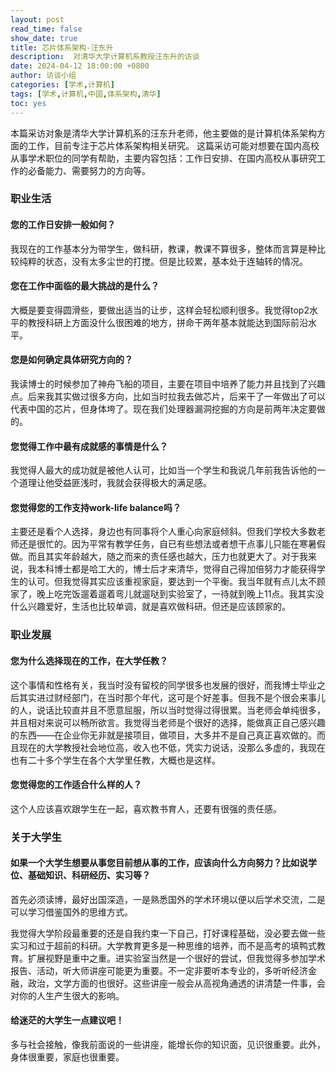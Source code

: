 ```yaml
---
layout: post
read_time: false
show_date: true
title: 芯片体系架构-汪东升
description:  对清华大学计算机系教授汪东升的访谈
date: 2024-04-12 18:00:00 +0800
author: 访谈小组
categories: [学术,计算机]
tags: [学术,计算机,中国,体系架构,清华]
toc: yes
---
```

本篇采访对象是清华大学计算机系的汪东升老师，他主要做的是计算机体系架构方面的工作，目前专注于芯片体系架构相关研究。
这篇采访可能对想要在国内高校从事学术职位的同学有帮助，主要内容包括：工作日安排、在国内高校从事研究工作的必备能力、需要努力的方向等。

### 职业生活

#### 您的工作日安排一般如何？
我现在的工作基本分为带学生，做科研，教课，教课不算很多，整体而言算是种比较纯粹的状态，没有太多尘世的打搅。但是比较累，基本处于连轴转的情况。

#### 您在工作中面临的最大挑战的是什么？
大概是要变得圆滑些，要做出适当的让步，这样会轻松顺利很多。我觉得top2水平的教授科研上方面没什么很困难的地方，拼命干两年基本就能达到国际前沿水平。

#### 您是如何确定具体研究方向的？
我读博士的时候参加了神舟飞船的项目，主要在项目中培养了能力并且找到了兴趣点。后来我其实做过很多方向，比如当时拉我去做芯片，后来干了一年做出了可以代表中国的芯片，但身体垮了。现在我们处理器漏洞挖掘的方向是前两年决定要做的。

#### 您觉得工作中最有成就感的事情是什么？
我觉得人最大的成功就是被他人认可，比如当一个学生和我说几年前我告诉他的一个道理让他受益匪浅时，我就会获得极大的满足感。

#### 您觉得您的工作支持work-life balance吗？
主要还是看个人选择，身边也有同事将个人重心向家庭倾斜。但我们学校大多数老师还是很忙的。因为平常有教学任务，自已有些想法或者想干点事儿只能在寒暑假做。而且其实年龄越大，随之而来的责任感也越大，压力也就更大了。对于我来说，我本科博士都是哈工大的，博士后才来清华，觉得自己得加倍努力才能获得学生的认可。但我觉得其实应该重视家庭，要达到一个平衡。我当年就有点儿太不顾家了，晚上吃完饭遛着遛着弯儿就遛哒到实验室了，一待就到晚上11点。我其实没什么兴趣爱好，生活也比较单调，就是喜欢做科研。但还是应该顾家的。

### 职业发展

#### 您为什么选择现在的工作，在大学任教？
这个事情和性格有关，我当时没有留校的同学很多也发展的很好，而我博士毕业之后其实进过财经部门，在当时那个年代，这可是个好差事。但我不是个很会来事儿的人，说话比较直并且不愿意屈服，所以当时觉得过得很累。当老师会单纯很多，并且相对来说可以畅所欲言。我觉得当老师是个很好的选择，能做真正自己感兴趣的东西——在企业你无非就是接项目，做项目，大多并不是自己真正喜欢做的。而且现在的大学教授社会地位高，收入也不低，凭实力说话，没那么多虚的，我现在也有二十多个学生在各个大学里任教，大概也是这样。

#### 您觉得您的工作适合什么样的人？
这个人应该喜欢跟学生在一起，喜欢教书育人，还要有很强的责任感。

### 关于大学生

#### 如果一个大学生想要从事您目前想从事的工作，应该向什么方向努力？比如说学位、基础知识、科研经历、实习等？
首先必须读博，最好出国深造，一是熟悉国外的学术环境以便以后学术交流，二是可以学习借鉴国外的思维方式。

我觉得大学阶段最重要的还是自我约束一下自己，打好课程基础，没必要去做一些实习和过于超前的科研。大学教育更多是一种思维的培养，而不是高考的填鸭式教育。扩展视野是重中之重。进实验室当然是一个很好的尝试，但我觉得多参加学术报告、活动，听大师讲座可能更为重要。不一定非要听本专业的，多听听经济金融，政治，文学方面的也很好。这些讲座一般会从高视角通透的讲清楚一件事，会对你的人生产生很大的影响。

#### 给迷茫的大学生一点建议吧！
多与社会接触，像我前面说的一些讲座，能增长你的知识面，见识很重要。此外，身体很重要，家庭也很重要。

